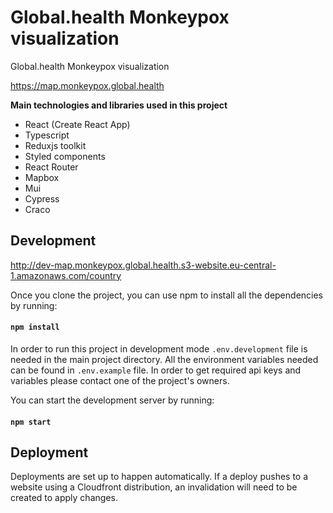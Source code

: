 # Global.health Monkeypox visualization

Global.health Monkeypox visualization

https://map.monkeypox.global.health

**Main technologies and libraries used in this project**

-   React (Create React App)
-   Typescript
-   Reduxjs toolkit
-   Styled components
-   React Router
-   Mapbox
-   Mui
-   Cypress
-   Craco

## Development

http://dev-map.monkeypox.global.health.s3-website.eu-central-1.amazonaws.com/country

Once you clone the project, you can use npm to install all the dependencies by running:

#### `npm install`

In order to run this project in development mode `.env.development` file is needed in the main project directory. All the environment variables needed can be found in `.env.example` file. In order to get required api keys and variables please contact one of the project's owners.

You can start the development server by running:

#### `npm start`

## Deployment

Deployments are set up to happen automatically. If a deploy pushes to a website using a Cloudfront distribution, an invalidation will need to be created to apply changes.
